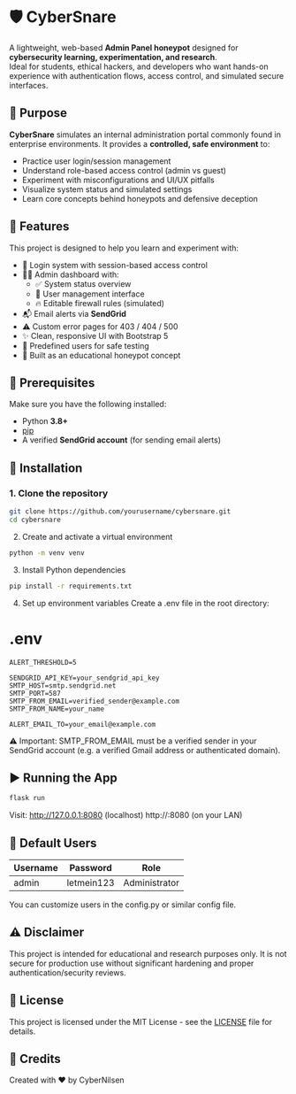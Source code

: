 # 🛡️ CyberSnare

A lightweight, web-based **Admin Panel honeypot** designed for **cybersecurity learning, experimentation, and research**.  
Ideal for students, ethical hackers, and developers who want hands-on experience with authentication flows, access control, and simulated secure interfaces.



## 🚀 Purpose

**CyberSnare** simulates an internal administration portal commonly found in enterprise environments. It provides a **controlled, safe environment** to:

- Practice user login/session management  
- Understand role-based access control (admin vs guest)  
- Experiment with misconfigurations and UI/UX pitfalls  
- Visualize system status and simulated settings  
- Learn core concepts behind honeypots and defensive deception  



## 🧠 Features
This project is designed to help you learn and experiment with:

- 🔐 Login system with session-based access control  
- 🧑‍💼 Admin dashboard with:
  - ✅ System status overview  
  - 👥 User management interface  
  - 🔥 Editable firewall rules (simulated)  
- 📬 Email alerts via **SendGrid**  
- ⚠️ Custom error pages for 403 / 404 / 500  
- ✨ Clean, responsive UI with Bootstrap 5  
- 🧪 Predefined users for safe testing  
- 🧲 Built as an educational honeypot concept  


## 🧰 Prerequisites

Make sure you have the following installed:

- Python **3.8+**  
- [pip](https://pip.pypa.io/en/stable/)  
- A verified **SendGrid account** (for sending email alerts)  

## 🔧 Installation

### 1. Clone the repository

```bash
git clone https://github.com/yourusername/cybersnare.git
cd cybersnare
```
2. Create and activate a virtual environment
```bash
python -m venv venv
```
3. Install Python dependencies
```bash
pip install -r requirements.txt
```
4. Set up environment variables
Create a .env file in the root directory:
# .env

```
ALERT_THRESHOLD=5

SENDGRID_API_KEY=your_sendgrid_api_key
SMTP_HOST=smtp.sendgrid.net
SMTP_PORT=587
SMTP_FROM_EMAIL=verified_sender@example.com
SMTP_FROM_NAME=your_name

ALERT_EMAIL_TO=your_email@example.com
```
⚠️ Important: SMTP_FROM_EMAIL must be a verified sender in your SendGrid account (e.g. a verified Gmail address or authenticated domain).

## ▶️ Running the App
```bash
flask run
```
Visit:
http://127.0.0.1:8080 (localhost)
http://<your-lan-ip>:8080 (on your LAN)



## 🧪 Default Users
| Username |	Password |	Role |
|----------|-----------|-------|
| admin |	letmein123 |	Administrator |

You can customize users in the config.py or similar config file.



## ⚠️ Disclaimer
This project is intended for educational and research purposes only.
It is not secure for production use without significant hardening and proper authentication/security reviews.



## 📄 License
This project is licensed under the MIT License - see the [LICENSE](LICENSE) file for details.



## 🙌 Credits
Created with ❤️ by CyberNilsen
